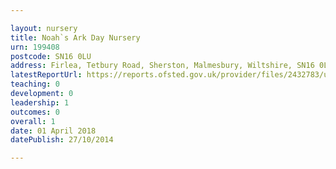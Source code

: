 ```yaml
---

layout: nursery
title: Noah`s Ark Day Nursery
urn: 199408
postcode: SN16 0LU
address: Firlea, Tetbury Road, Sherston, Malmesbury, Wiltshire, SN16 0LU
latestReportUrl: https://reports.ofsted.gov.uk/provider/files/2432783/urn/199408.pdf
teaching: 0
development: 0
leadership: 1
outcomes: 0
overall: 1
date: 01 April 2018 
datePublish: 27/10/2014

---
```

